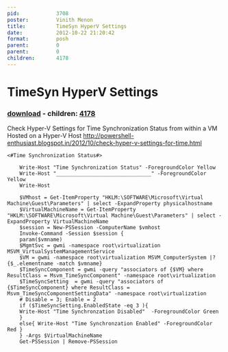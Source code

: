 ```yaml
---
pid:            3708
poster:         Vinith Menon
title:          TimeSyn HyperV Settings
date:           2012-10-22 21:20:42
format:         posh
parent:         0
parent:         0
children:       4178
---
```


# TimeSyn HyperV Settings

### [download](3708.ps1) - children: [4178](4178.md)

Check Hyper-V Settings for Time Synchronization Status from within a VM Hosted on a Hyper-V Host
http://powershell-enthusiast.blogspot.in/2012/10/check-hyper-v-settings-for-time.html


```posh
<#Time Synchronization Status#>
	
	Write-Host "Time Synchronization Status" -ForegroundColor Yellow
	Write-Host "_______________________________" -ForegroundColor Yellow
	Write-Host
	
	$VMhost = Get-ItemProperty "HKLM:\SOFTWARE\Microsoft\Virtual Machine\Guest\Parameters" | select -ExpandProperty physicalhostname
	$VirtualMachineName = Get-ItemProperty "HKLM:\SOFTWARE\Microsoft\Virtual Machine\Guest\Parameters" | select -ExpandProperty VirtualMachineName
	$session = New-PSSession -ComputerName $vmhost
	Invoke-Command -Session $session {
	param($vmname)
	$MgmtSvc = gwmi -namespace root\virtualization MSVM_VirtualSystemManagementService
	$VM = gwmi -namespace root\virtualization MSVM_ComputerSystem |?{$_.elementname -match $vmname}
	$TimeSyncComponent = gwmi -query "associators of {$VM} where ResultClass = Msvm_TimeSyncComponent" -namespace root\virtualization                
	$TimeSyncSetting  = gwmi -query "associators of {$TimeSyncComponent} where ResultClass = Msvm_TimeSyncComponentSettingData" -namespace root\virtualization                
	# Disable = 3; Enable = 2        
	if ($TimeSyncSetting.EnabledState -eq 3 ){
	Write-Host "Time Synchronzation Disabled"  -ForegroundColor Green 
	}
	else{ Write-Host "Time Synchronzation Enabled" -ForegroundColor Red }
	} -Args $VirtualMachineName
	Get-PSSession | Remove-PSSession
	
```
